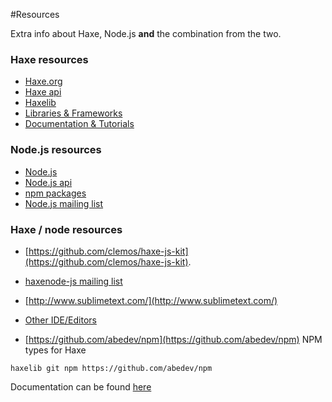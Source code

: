 #Resources

Extra info about Haxe, Node.js **and** the combination from the two.

### Haxe resources

* [Haxe.org](http://haxe.org) 
* [Haxe api](http://haxe.org/api) 
* [Haxelib](http://lib.haxe.org/) 
* [Libraries &amp; Frameworks](http://haxe.org/doc/libraries) 
* [Documentation &amp; Tutorials](http://haxe.org/doc) 

### Node.js resources

* [Node.js](http://nodejs.org/) 
* [Node.js api](http://nodejs.org/docs/latest/api/) 
* [npm packages](http://search.npmjs.org/) 
* [Node.js mailing list](http://groups.google.com/group/nodejs) 

### Haxe / node resources

* [https://github.com/clemos/haxe-js-kit](https://github.com/clemos/haxe-js-kit).
* [haxenode-js mailing list](https://groups.google.com/forum/#!forum/haxe-nodejs) 
* [http://www.sublimetext.com/](http://www.sublimetext.com/)
* [Other IDE/Editors](http://haxe.org/com/ide) 


* [https://github.com/abedev/npm](https://github.com/abedev/npm)
NPM types for Haxe
```
haxelib git npm https://github.com/abedev/npm
```
Documentation can be found [here](https://rawgit.com/abedev/npm/master/docs/index.html) 